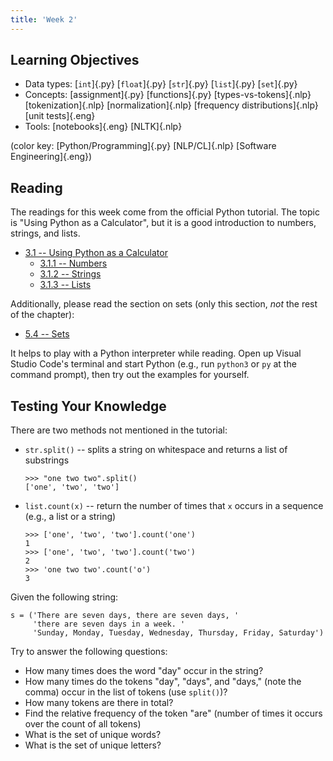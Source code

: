 ```yaml
---
title: 'Week 2'
---
```


## Learning Objectives

* Data types: [`int`]{.py} [`float`]{.py} [`str`]{.py} [`list`]{.py} [`set`]{.py}
* Concepts: [assignment]{.py} [functions]{.py} [types-vs-tokens]{.nlp} [tokenization]{.nlp} [normalization]{.nlp} [frequency distributions]{.nlp} [unit tests]{.eng}
* Tools: [notebooks]{.eng} [NLTK]{.nlp}

(color key: [Python/Programming]{.py} [NLP/CL]{.nlp} [Software Engineering]{.eng})

## Reading

The readings for this week come from the official Python tutorial. The topic is "Using Python as a Calculator", but it is a good introduction to numbers, strings, and lists.

* [3.1 -- Using Python as a Calculator](https://docs.python.org/3/tutorial/introduction.html#using-python-as-a-calculator)
  - [3.1.1 -- Numbers](https://docs.python.org/3/tutorial/introduction.html#numbers)
  - [3.1.2 -- Strings](https://docs.python.org/3/tutorial/introduction.html#strings)
  - [3.1.3 -- Lists](https://docs.python.org/3/tutorial/introduction.html#lists)

Additionally, please read the section on sets (only this section, *not*
the rest of the chapter):

* [5.4 -- Sets](https://docs.python.org/3/tutorial/datastructures.html#sets)

It helps to play with a Python interpreter while reading. Open up Visual
Studio Code's terminal and start Python (e.g., run `python3` or `py` at
the command prompt), then try out the examples for yourself.

## Testing Your Knowledge

There are two methods not mentioned in the tutorial:

- `str.split()` -- splits a string on whitespace and returns a list of substrings

  ```{.python .terminal}
  >>> "one two two".split()
  ['one', 'two', 'two']
  ```

- `list.count(x)` -- return the number of times that `x` occurs in a sequence (e.g., a list or a string)

  ```{.python .terminal}
  >>> ['one', 'two', 'two'].count('one')
  1
  >>> ['one', 'two', 'two'].count('two')
  2
  >>> 'one two two'.count('o')
  3
  ```

Given the following string:

```{.python .terminal}
s = ('There are seven days, there are seven days, '
     'there are seven days in a week. '
     'Sunday, Monday, Tuesday, Wednesday, Thursday, Friday, Saturday')
```

Try to answer the following questions:

- How many times does the word "day" occur in the string?
- How many times do the tokens "day", "days", and "days," (note the comma) occur in the list of tokens (use `split()`)?
- How many tokens are there in total?
- Find the relative frequency of the token "are" (number of times it occurs over the count of all tokens)
- What is the set of unique words?
- What is the set of unique letters?
